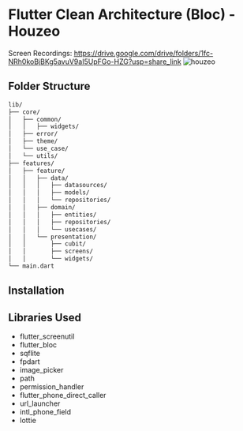 # Flutter Clean Architecture (Bloc) - Houzeo

Screen Recordings: https://drive.google.com/drive/folders/1fc-NRh0koBjBKg5avuV9aI5UpFGo-HZG?usp=share_link
![houzeo](https://github.com/user-attachments/assets/f0a668fe-7e88-476d-9ae3-4300dc412ddd)


## Folder Structure
```bash
lib/
├── core/
│   ├── common/
│   │   ├── widgets/
│   ├── error/
│   ├── theme/
│   └── use_case/
│   └── utils/
├── features/
│   ├── feature/
│   │   ├── data/
│   │   │   ├── datasources/
│   │   │   ├── models/
│   │   │   └── repositories/
│   │   ├── domain/
│   │   │   ├── entities/
│   │   │   ├── repositories/
│   │   │   └── usecases/
│   │   └── presentation/
│   │       ├── cubit/
│   │       ├── screens/
│   │       └── widgets/
└── main.dart
``` 

## Installation


## Libraries Used
- flutter_screenutil
- flutter_bloc
- sqflite
- fpdart
- image_picker
- path
- permission_handler
- flutter_phone_direct_caller
- url_launcher
- intl_phone_field
- lottie
